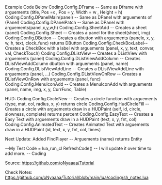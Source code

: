 
Example Code Below
Coding.Config.DFrame -- Same as Dframe with arguements (title, Pos =x , Pos = y, Width = w , Height = h)
Coding.Config.DPanelMain(panel) -- Same as DPanel with arguements of (Panel)
Coding.Config.DPanelPatch -- Same as DPanel with arguements(panel,x,y,w,h)
Coding.Config.SheetAdd -- Creates a sheet (panel)
Coding.Config.Sheet -- Creates a panel for the sheet(sheet, img)
Coding.Config.DButton -- Creates a dbutton with arguements (panelx, x, y, w, h, text, clock_func) returns DButton
Coding.Config.CheckBoxLabel-- Creates a CheckBox with a label with arguements (panel, x, y, text, convar, val, CheckTouch)
Coding.Config.DListView -- Creates a DListView with arguements (panel)
Coding.Config.DListViewAddColumn -- Creates DListViewAddColumn dbutton with arguements (panel, name)
Coding.Config.DListViewAddLine -- Creates a DListViewAddLine with arguements (panel, ...)
Coding.Config.DListViewOnRow -- Creates a DListViewOnRow with arguements (panel, func)
Coding.Config.MenuIconAdd -- Creates a MenuIconAdd with arguements (panel, name, img, x, y, CurrFunc, Table)

HUD:
Coding.Config.CircleNew -- Creates a circle function with arguements (type, mat, col, radius, x, y) returns circle
Coding.Config.HudCircleFill -- Creates a circle with arguements draw in a HUDPaint (self, id, circle, slowness, complete) returns percent
Coding.Config.EazyText -- Creates a Easy Text with arguements draw in a HUDPaint (text, x, y, fnt, col)
Coding.Config.AnimatedText -- Creates Animated Text with arguements draw in a HUDPaint (id, text, x, y, fnt, col, times)

Next Update:
Added FindPlayer -- Arguements (name) returns Entity

--My Test Code = lua_run_cl RefreshCode()
-- I will update it over time to add more.
-- Coding

Source:
https://github.com/oNyaaaa/Tutorial

Check Notes:
https://github.com/oNyaaaa/Tutorial/blob/main/lua/coding/sh_notes.lua
